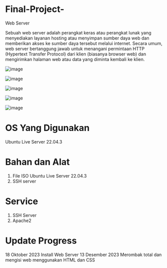 # Final-Project-
 Web Server
 
 Sebuah web server adalah perangkat keras atau perangkat lunak yang menyediakan layanan hosting atau menyimpan sumber daya web dan memberikan akses ke sumber daya tersebut melalui internet. Secara umum, web server bertanggung jawab untuk menangani permintaan HTTP (Hypertext Transfer Protocol) dari klien (biasanya browser web) dan mengirimkan halaman web atau data yang diminta kembali ke klien.

![image](https://github.com/btkbhg/Final-Project-/assets/146899002/f573770c-7133-4932-b9c2-8c9a90e54dcf)


![image](https://github.com/btkbhg/Final-Project-/assets/146899002/bb6cfb78-9a18-4edf-911a-bd26418a466d)


![image](https://github.com/btkbhg/Final-Project-/assets/146899002/13e1608e-444e-4cb2-bc1e-e29d26b14f68)


![image](https://github.com/btkbhg/Final-Project-/assets/146899002/a6d27c8e-a93d-4554-9b30-19ba6c02ad0d)


![image](https://github.com/btkbhg/Final-Project-/assets/146899002/5a615b85-3b58-4388-ab82-e0a1c25cf066)



# OS Yang Digunakan
Ubuntu Live Server 22.04.3

# Bahan dan Alat

1.  File ISO Ubuntu Live Server 22.04.3
2.  SSH server

#  Service

1. SSH Server
2. Apache2

# Update Progress

18 Oktober 2023 Install Web Server
13 Desember 2023 Merombak total dan mengisi web menggunakan HTML dan CSS
